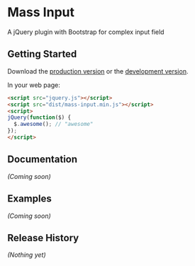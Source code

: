 # Mass Input

A jQuery plugin with Bootstrap for complex input field

## Getting Started
Download the [production version][min] or the [development version][max].

[min]: https://raw.github.com/azhuzhu/mass-input/master/dist/mass-input.min.js
[max]: https://raw.github.com/azhuzhu/mass-input/master/dist/mass-input.js

In your web page:

```html
<script src="jquery.js"></script>
<script src="dist/mass-input.min.js"></script>
<script>
jQuery(function($) {
  $.awesome(); // "awesome"
});
</script>
```

## Documentation
_(Coming soon)_

## Examples
_(Coming soon)_

## Release History
_(Nothing yet)_

